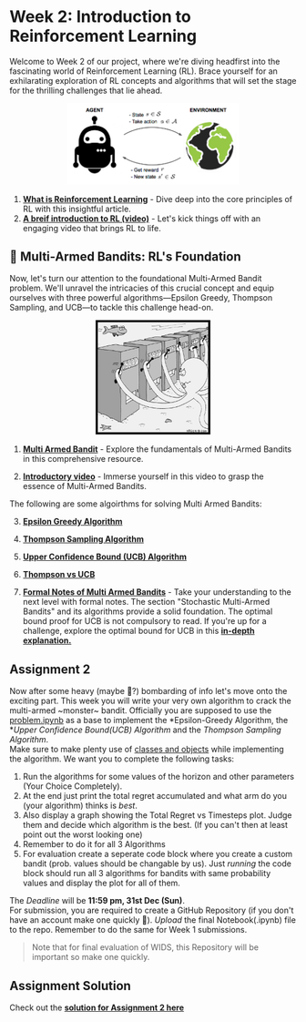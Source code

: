# Week 2: Introduction to Reinforcement Learning
Welcome to Week 2 of our project, where we're diving headfirst into the fascinating world of Reinforcement Learning (RL). Brace yourself for an exhilarating exploration of RL concepts and algorithms that will set the stage for the thrilling challenges that lie ahead.

<p align="center" width="100%">
    <img width="60%" src="./files/RL_illustration.png"> 
</p>

1. [**What is Reinforcement Learning**](https://www.analyticsvidhya.com/blog/2021/02/introduction-to-reinforcement-learning-for-beginners/) - Dive deep into the core principles of RL with this insightful article.
2. [**A breif introduction to RL (video)**](https://www.youtube.com/watch?v=JgvyzIkgxF0) - Let's kick things off with an engaging video that brings RL to life.

## 🎰 Multi-Armed Bandits: RL's Foundation
Now, let's turn our attention to the foundational Multi-Armed Bandit problem. We'll unravel the intricacies of this crucial concept and equip ourselves with three powerful algorithms—Epsilon Greedy, Thompson Sampling, and UCB—to tackle this challenge head-on.

<p align="center" width="100%">
    <img width="40%" src="./files/multi_armed_bandit_image.png"> 
</p>

1. [**Multi Armed Bandit**](https://gibberblot.github.io/rl-notes/single-agent/multi-armed-bandits.html) - Explore the fundamentals of Multi-Armed Bandits in this comprehensive resource.

2. [**Introductory video**](https://youtu.be/9pZv3-6EUq8?feature=shared) - Immerse yourself in this video to grasp the essence of Multi-Armed Bandits.

The following are some algoirthms for solving Multi Armed Bandits: 

3. [**Epsilon Greedy Algorithm**](https://youtu.be/EjYEsbg95x0?feature=shared)

4. [**Thompson Sampling Algorithm**](https://youtu.be/GVQUGNv33LY?feature=shared)

5. [**Upper Confidence Bound (UCB) Algorithm**](https://youtu.be/s6UHInwoqb0?feature=shared)

6. [**Thompson vs UCB**](https://youtu.be/e4f0or7x5xc?feature=shared)

7. [**Formal Notes of Multi Armed Bandits**](https://courses.cs.washington.edu/courses/cse599i/18wi/resources/lecture3/lecture3.pdf) - Take your understanding to the next level with formal notes. The section "Stochastic Multi-Armed Bandits" and its algorithms provide a solid foundation. The optimal bound proof for UCB is not compulsory to read. If you're up for a challenge, explore the optimal bound for UCB in this [**in-depth explanation.**](https://banditalgs.com/2016/09/18/the-upper-confidence-bound-algorithm/)

## Assignment 2

Now after some heavy (maybe 🤔?) bombarding of info let's move onto the exciting part. This week you will write your very own algorithm to crack the multi-armed ~monster~ bandit. Officially you are supposed to use the [problem.ipynb](./problem.ipynb) as a base to implement the *Epsilon-Greedy Algorithm, the **Upper Confidence Bound(UCB) Algorithm* and the *Thompson Sampling Algorithm*.  
Make sure to make plenty use of <u>classes and objects</u> while implementing the algorithm. We want you to complete the following tasks:
1. Run the algorithms for some values of the horizon and other parameters (Your Choice Completely).
2. At the end just print the total regret accumulated and what arm do you (your algorithm) thinks is *best*. 
3. Also display a graph showing the Total Regret vs Timesteps plot. Judge them and decide which algorithm is the best. (If you can't then at least point out the worst looking one)
4. Remember to do it for all 3 Algorithms
5. For evaluation create a seperate code block where you create a custom bandit (prob. values should be changable by us). Just *running* the code block should run all 3 algorithms for bandits with same probability values and display the plot for all of them.  

The *Deadline* will be **11:59 pm, 31st Dec (Sun)**.  
For submission, you are required to create a GitHub Repository (if you don't have an account make one quickly 🐌). *Upload* the final Notebook(.ipynb) file to the repo. Remember to do the same for Week 1 submissions.
> Note that for final evaluation of WIDS, this Repository will be important so make one quickly.


## Assignment Solution

Check out the [**solution for Assignment 2 here**](./Assignment%202%20solution.ipynb)